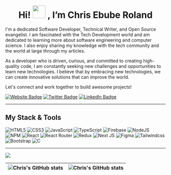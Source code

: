 <h1 align="center">Hi! <img src="https://raw.githubusercontent.com/nixin72/nixin72/master/wave.gif" height="40px" width="40px"></img> , I’m Chris Ebube Roland</h1>

I'm a dedicated Software Developer, Technical Writer, and Open Source evangelist. I am fascinated with the Tech Development world and am dedicated to learning more about software engineering and computer science. I also enjoy sharing my knowledge with the tech community and the world at large through my articles.

As a developer who is driven, curious, and committed to creating high-quality code, I am constantly seeking new challenges and opportunities to learn new technologies. I believe that by embracing new technologies, we can create innovative solutions that can improve the world.

Let's connect and work together to build awesome projects!

[![Website Badge](https://img.shields.io/badge/-medium.com/@chrisebuberoland-000000?style=for-the-badge&logo=Google-Chrome&logoColor=white&link=https://medium.com/@chrisebuberoland)](https://medium.com/@chrisebuberoland) 
[![Twitter Badge](https://img.shields.io/badge/-@ChrisEbubeRolnd-1ca0f1?style=for-the-badge&logo=X&logoColor=white&link=https://twitter.com/ChrisEbubeRolnd)](https://twitter.com/ChrisEbubeRolnd) <!-- <a href="https://www.linkedin.com/in/chrisebuberoland">
        <img src="https://img.shields.io/badge/LinkedIn-blue?style=flat-square&logo=linkedin" alt="LinkedIn">-->
[![LinkedIn Badge](https://img.shields.io/badge/linkedin-%2300599C.svg?style=for-the-badge&logo=linkedin%2B%2B&logoColor=white&link=https://www.linkedin.com/in/chrisebuberoland)](https://www.linkedin.com/in/chrisebuberoland)
    </a>

<hr/>
<!-- This is a comment -->
<h2> My Stack & Tools </h2>

![HTML5](https://img.shields.io/badge/html5-%23E34F26.svg?style=for-the-badge&logo=html5&logoColor=white) 
![CSS3](https://img.shields.io/badge/css3-%231572B6.svg?style=for-the-badge&logo=css3&logoColor=white) 
![JavaScript](https://img.shields.io/badge/javascript-%23323330.svg?style=for-the-badge&logo=javascript&logoColor=%23F7DF1E) 
![TypeScript](https://img.shields.io/badge/TypeScript-007ACC?style=for-the-badge&logo=typescript&logoColor=white) 
![Firebase](https://img.shields.io/badge/firebase-%23039BE5.svg?style=for-the-badge&logo=firebase)
![NodeJS](https://img.shields.io/badge/node.js-6DA55F?style=for-the-badge&logo=node.js&logoColor=white) 
![NPM](https://img.shields.io/badge/NPM-%23000000.svg?style=for-the-badge&logo=npm&logoColor=white) 
![React](https://img.shields.io/badge/react-%2320232a.svg?style=for-the-badge&logo=react&logoColor=%2361DAFB) 
![React Router](https://img.shields.io/badge/React_Router-CA4245?style=for-the-badge&logo=react-router&logoColor=white) 
![Redux](https://img.shields.io/badge/redux-%23593d88.svg?style=for-the-badge&logo=redux&logoColor=white)
![Next JS](https://img.shields.io/badge/Next-black?style=for-the-badge&logo=next.js&logoColor=white) 
![Figma](https://img.shields.io/badge/figma-%23F24E1E.svg?style=for-the-badge&logo=figma&logoColor=white) 
![Tailwindcss](https://img.shields.io/badge/Tailwind_CSS-38B2AC?style=for-the-badge&logo=tailwind-css&logoColor=white) 
![Bootstrap](https://img.shields.io/badge/Bootstrap-563D7C?style=for-the-badge&logo=bootstrap&logoColor=white) 
![C](https://img.shields.io/badge/c-%2300599C.svg?style=for-the-badge&logo=c%2B%2B&logoColor=white)
<!--![Expo](https://img.shields.io/badge/expo-1C1E24?style=for-the-badge&logo=expo&logoColor=#D04A37)--> 
<!--![React Native](https://img.shields.io/badge/react_native-%2320232a.svg?style=for-the-badge&logo=react&logoColor=%2361DAFB)--> 
<!--![Arduino](https://img.shields.io/badge/-Arduino-00979D?style=for-the-badge&logo=Arduino&logoColor=white) ![Frame 5](https://user-images.githubusercontent.com/69016682/194751119-3014be96-74bc-4156-8620-366b67884583.png)--> 
---
![](https://github-readme-stats.vercel.app/api?username=ChrisRoland&theme=synthwave&hide_border=true&include_all_commits=true&count_private=false&line_height=25&card_width=900px&show_icons=true&rank_icon=github)

| <img align="center" src="https://github-readme-stats.vercel.app/api?username=ChrisRoland&show_icons=true&include_all_commits=true&hide_border=true" alt="Chris's GitHub stats" /> | <img align="center" src="https://github-readme-stats.vercel.app/api/top-langs/?username=ChrisRoland&langs_count=8&layout=compact&hide_border=true" alt="Chris's GitHub stats" /> |
| ------------- | ------------- |




<!---
ChrisRoland/ChrisRoland is a ✨ special ✨ repository because its `README.md` (this file) appears on your GitHub profile.
You can click the Preview link to take a look at your changes.
--->
